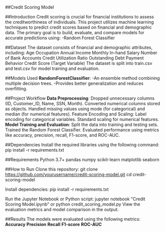 ##Credit Scoring Model

##Introduction
Credit scoring is crucial for financial institutions to assess the creditworthiness of individuals. This project utilizes machine learning techniques to predict credit scores based on financial and demographic data.
The primary goal is to build, evaluate, and compare models for accurate predictions using:
-Random Forest Classifier

##Dataset
The dataset consists of financial and demographic attributes, including:
Age
Occupation
Annual Income
Monthly In-hand Salary
Number of Bank Accounts
Credit Utilization Ratio
Outstanding Debt
Payment Behavior
Credit Score (Target Variable)
The dataset is split into train.csv and test.csv for model training and evaluation.

##Models Used
**RandomForestClassifier**:
-An ensemble method combining multiple decision trees.
-Provides better generalization and reduces overfitting.

##Project Workflow
**Data Preprocessing**:
Dropped unnecessary columns (ID, Customer_ID, Name, SSN, Month).
Converted numerical columns stored as objects.
Handled missing values using mode (for categorical) and median (for numerical features).
Feature Encoding and Scaling:
Label encoding for categorical variables.
Standard scaling for numerical features.
**Model Training and Evaluation**:
Split the data into training and testing sets.
Trained the Random Forest Classifier.
Evaluated performance using metrics like accuracy, precision, recall, F1-score, and ROC-AUC.

##Dependencies
Install the required libraries using the following command:
pip install -r requirements.txt

##Requirements
Python 3.7+
pandas
numpy
scikit-learn
matplotlib
seaborn

##How to Run
Clone this repository:
git clone https://github.com/yourusername/credit-scoring-model.git
cd credit-scoring-model

Install dependencies:
pip install -r requirements.txt

Run the Jupyter Notebook or Python script:
jupyter notebook "Credit Scoring Model.ipynb"
or
python credit_scoring_model.py
View the evaluation metrics and model comparison in the output.

##Results
The models were evaluated using the following metrics:
**Accuracy**
**Precision**
**Recall**
**F1-score**
**ROC-AUC**

